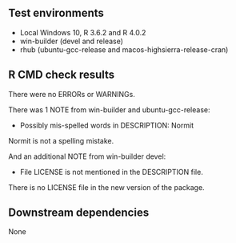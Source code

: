 ## Test environments
* Local Windows 10, R 3.6.2 and R 4.0.2
* win-builder (devel and release)
* rhub (ubuntu-gcc-release and macos-highsierra-release-cran)

## R CMD check results
There were no ERRORs or WARNINGs.

There was 1 NOTE from win-builder and ubuntu-gcc-release:

* Possibly mis-spelled words in DESCRIPTION:
    Normit
    
Normit is not a spelling mistake.

And an additional NOTE from win-builder devel:

* File
  LICENSE
is not mentioned in the DESCRIPTION file.

There is no LICENSE file in the new version of the package.

## Downstream dependencies

None